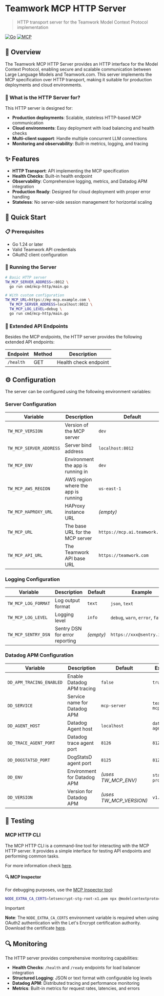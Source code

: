 # Teamwork MCP HTTP Server

> HTTP transport server for the Teamwork Model Context Protocol implementation

[![Go](https://img.shields.io/badge/Go-1.24.2-blue.svg)](https://golang.org/)
[![MCP](https://img.shields.io/badge/MCP-Compatible-green.svg)](https://modelcontextprotocol.io/)

## 📖 Overview

The Teamwork MCP HTTP Server provides an HTTP interface for the Model Context
Protocol, enabling secure and scalable communication between Large Language
Models and Teamwork.com. This server implements the MCP specification over HTTP
transport, making it suitable for production deployments and cloud environments.

### 🤖 What is the HTTP Server for?

This HTTP server is designed for:
- **Production deployments**: Scalable, stateless HTTP-based MCP communication
- **Cloud environments**: Easy deployment with load balancing and health checks
- **Multi-client support**: Handle multiple concurrent LLM connections
- **Monitoring and observability**: Built-in metrics, logging, and tracing

## ✨ Features

- **HTTP Transport**: API implementing the MCP specification
- **Health Checks**: Built-in health endpoint
- **Observability**: Comprehensive logging, metrics, and Datadog APM integration
- **Production Ready**: Designed for cloud deployment with proper error handling
- **Stateless**: No server-side session management for horizontal scaling

## 🚀 Quick Start

### 📋 Prerequisites

- Go 1.24 or later
- Valid Teamwork API credentials
- OAuth2 client configuration

### 🏃 Running the Server

```bash
# Basic HTTP server
TW_MCP_SERVER_ADDRESS=:8012 \
  go run cmd/mcp-http/main.go

# With custom configuration
TW_MCP_URL=https://my-mcp.example.com \
  TW_MCP_SERVER_ADDRESS=localhost:8012 \
  TW_MCP_LOG_LEVEL=debug \
  go run cmd/mcp-http/main.go
```

### 🔗 Extended API Endpoints

Besides the MCP endpoints, the HTTP server provides the following extended API endpoints:

| Endpoint | Method | Description |
|----------|--------|-------------|
| `/health` | GET | Health check endpoint |

## ⚙️ Configuration

The server can be configured using the following environment variables:

### Server Configuration
| Variable | Description | Default | Example |
|----------|-------------|---------|---------|
| `TW_MCP_VERSION` | Version of the MCP server | `dev` | `v1.0.0` |
| `TW_MCP_SERVER_ADDRESS` | Server bind address | `localhost:8012` | `:8080`, `0.0.0.0:8012` |
| `TW_MCP_ENV` | Environment the app is running in | `dev` | `staging`, `production` |
| `TW_MCP_AWS_REGION` | AWS region where the app is running | `us-east-1` | `eu-west-1` |
| `TW_MCP_HAPROXY_URL` | HAProxy instance URL | _(empty)_ | `https://haproxy.example.com` |
| `TW_MCP_URL` | The base URL for the MCP server | `https://mcp.ai.teamwork.com` |
| `TW_MCP_API_URL` | The Teamwork API base URL | `https://teamwork.com` |

### Logging Configuration
| Variable | Description | Default | Example |
|----------|-------------|---------|---------|
| `TW_MCP_LOG_FORMAT` | Log output format | `text` | `json`, `text` |
| `TW_MCP_LOG_LEVEL` | Logging level | `info` | `debug`, `warn`, `error`, `fatal` |
| `TW_MCP_SENTRY_DSN` | Sentry DSN for error reporting | _(empty)_ | `https://xxx@sentry.io/xxx` |

### Datadog APM Configuration
| Variable | Description | Default | Example |
|----------|-------------|---------|---------|
| `DD_APM_TRACING_ENABLED` | Enable Datadog APM tracing | `false` | `true` |
| `DD_SERVICE` | Service name for Datadog APM | `mcp-server` | `teamwork-mcp` |
| `DD_AGENT_HOST` | Datadog Agent host | `localhost` | `datadog-agent` |
| `DD_TRACE_AGENT_PORT` | Datadog trace agent port | `8126` | `8126` |
| `DD_DOGSTATSD_PORT` | DogStatsD agent port | `8125` | `8125` |
| `DD_ENV` | Environment for Datadog APM | _(uses TW_MCP_ENV)_ | `staging`, `production` |
| `DD_VERSION` | Version for Datadog APM | _(uses TW_MCP_VERSION)_ | `v1.0.0` |

## 🧪 Testing

### MCP HTTP CLI

The MCP HTTP CLI is a command-line tool for interacting with the MCP HTTP
server. It provides a simple interface for testing API endpoints and performing
common tasks.

For more information check [here](../mcp-http-cli/README.md).

#### 🔍 MCP Inspector

For debugging purposes, use the [MCP Inspector tool](https://github.com/modelcontextprotocol/inspector):

```bash
NODE_EXTRA_CA_CERTS=letsencrypt-stg-root-x1.pem npx @modelcontextprotocol/inspector node build/index.js
```

> [!IMPORTANT]
> **Note**: The `NODE_EXTRA_CA_CERTS` environment variable is required when
> using OAuth2 authentication with the Let's Encrypt certification authority.
> Download the certificate [here](https://letsencrypt.org/certs/staging/letsencrypt-stg-root-x1.pem).

## 🔍 Monitoring

The HTTP server provides comprehensive monitoring capabilities:

- **Health Checks**: `/health` and `/ready` endpoints for load balancer integration
- **Structured Logging**: JSON or text format with configurable log levels
- **Datadog APM**: Distributed tracing and performance monitoring
- **Metrics**: Built-in metrics for request rates, latencies, and errors